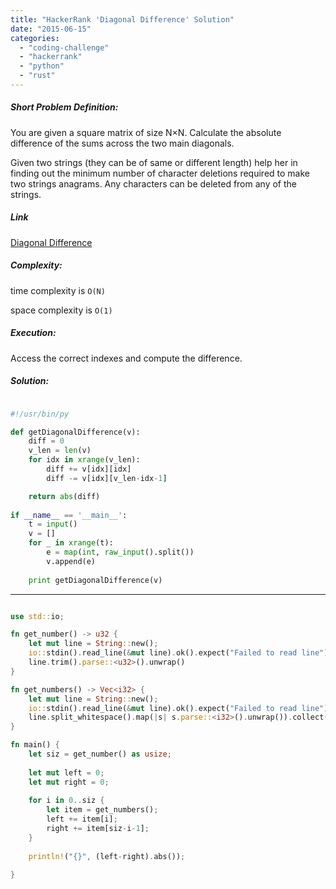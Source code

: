 ```yaml
---
title: "HackerRank 'Diagonal Difference' Solution"
date: "2015-06-15"
categories: 
  - "coding-challenge"
  - "hackerrank"
  - "python"
  - "rust"
---
```


##### Short Problem Definition:

You are given a square matrix of size N×N. Calculate the absolute difference of the sums across the two main diagonals.

Given two strings (they can be of same or different length) help her in finding out the minimum number of character deletions required to make two strings anagrams. Any characters can be deleted from any of the strings.

##### Link

[Diagonal Difference](https://www.hackerrank.com/challenges/diagonal-difference)

##### Complexity:

time complexity is `O(N)`

space complexity is `O(1)`

##### Execution:

Access the correct indexes and compute the difference.

##### Solution:

```python

#!/usr/bin/py

def getDiagonalDifference(v):
    diff = 0
    v_len = len(v)
    for idx in xrange(v_len):
        diff += v[idx][idx]
        diff -= v[idx][v_len-idx-1]

    return abs(diff)    
        
if __name__ == '__main__':
    t = input()
    v = []
    for _ in xrange(t):
        e = map(int, raw_input().split())
        v.append(e)
        
    print getDiagonalDifference(v)
```

* * *

```rust

use std::io;

fn get_number() -> u32 {
    let mut line = String::new();
    io::stdin().read_line(&mut line).ok().expect("Failed to read line");
    line.trim().parse::<u32>().unwrap()
}

fn get_numbers() -> Vec<i32> {
    let mut line = String::new();
    io::stdin().read_line(&mut line).ok().expect("Failed to read line");
    line.split_whitespace().map(|s| s.parse::<i32>().unwrap()).collect()
}

fn main() {
    let siz = get_number() as usize;
    
    let mut left = 0;
    let mut right = 0; 
    
    for i in 0..siz {
        let item = get_numbers();
        left += item[i];
        right += item[siz-i-1];
    } 
    
    println!("{}", (left-right).abs());
   
}
```
